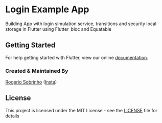 # Login Example App

Building App with login simulation service, transitions and security local storage in Flutter using Flutter_bloc and Equatable

## Getting Started

For help getting started with Flutter, view our online
[documentation](https://flutter.io/).

### Created & Maintained By

[Rogerio Sobrinho](https://github.com/RogerioSobrinho)
([Insta](https://www.instagram.com/rogerioa.sobrinho))

## License

This project is licensed under the MIT License - see the [LICENSE](LICENSE) file for details
